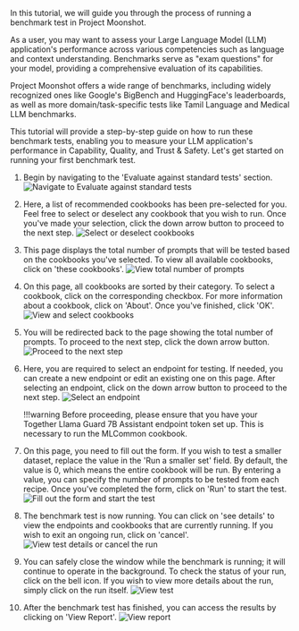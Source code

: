 
In this tutorial, we will guide you through the process of running a benchmark test in Project Moonshot. 

As a user, you may want to assess your Large Language Model (LLM) application's performance across various competencies such as language and context understanding. Benchmarks serve as "exam questions" for your model, providing a comprehensive evaluation of its capabilities.

Project Moonshot offers a wide range of benchmarks, including widely recognized ones like Google's BigBench and HuggingFace's leaderboards, as well as more domain/task-specific tests like Tamil Language and Medical LLM benchmarks.

This tutorial will provide a step-by-step guide on how to run these benchmark tests, enabling you to measure your LLM application's performance in Capability, Quality, and Trust & Safety. Let's get started on running your first benchmark test.

1. Begin by navigating to the 'Evaluate against standard tests' section.
![Navigate to Evaluate against standard tests](./res/run_bm_1.png)

2. Here, a list of recommended cookbooks has been pre-selected for you. Feel free to select or deselect any cookbook that you wish to run. Once you've made your selection, click the down arrow button to proceed to the next step.
![Select or deselect cookbooks](./res/run_bm_2.png)

3. This page displays the total number of prompts that will be tested based on the cookbooks you've selected. To view all available cookbooks, click on 'these cookbooks'.
![View total number of prompts](./res/run_bm_3.png)

4. On this page, all cookbooks are sorted by their category. To select a cookbook, click on the corresponding checkbox. For more information about a cookbook, click on 'About'. Once you've finished, click 'OK'.
![View and select cookbooks](./res/run_bm_4.png)

5. You will be redirected back to the page showing the total number of prompts. To proceed to the next step, click the down arrow button.
![Proceed to the next step](./res/run_bm_5.png)

6. Here, you are required to select an endpoint for testing. If needed, you can create a new endpoint or edit an existing one on this page. After selecting an endpoint, click on the down arrow button to proceed to the next step.
![Select an endpoint](./res/run_bm_6.png)

    !!!warning
        Before proceeding, please ensure that you have your Together Llama Guard 7B Assistant endpoint token set up. This is necessary to run the MLCommon cookbook.

7. On this page, you need to fill out the form. If you wish to test a smaller dataset, replace the value in the 'Run a smaller set' field. By default, the value is 0, which means the entire cookbook will be run. By entering a value, you can specify the number of prompts to be tested from each recipe. Once you've completed the form, click on 'Run' to start the test.
![Fill out the form and start the test](./res/run_bm_7.png)

8. The benchmark test is now running. You can click on 'see details' to view the endpoints and cookbooks that are currently running. If you wish to exit an ongoing run, click on 'cancel'.
![View test details or cancel the run](./res/run_bm_8.png)

9. You can safely close the window while the benchmark is running; it will continue to operate in the background. To check the status of your run, click on the bell icon. If you wish to view more details about the run, simply click on the run itself.
![View test](./res/run_bm_9.png)

10. After the benchmark test has finished, you can access the results by clicking on 'View Report'.
![View report](./res/run_bm_10.png)
